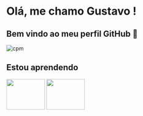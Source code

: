 # Olá, me chamo Gustavo ! 
## Bem vindo ao meu perfil GitHub 👑
![cpm](https://github.com/user-attachments/assets/65e3c773-0c31-43cb-aa4e-ba5a4f25dc39)



## Estou aprendendo
<img loading="lazy" src="https://github.com/user-attachments/assets/bb1d36f4-0838-437e-9bac-1c9ba524ab11" width="100" height="80"/>

<img loading="lazy" src="https://img.shields.io/badge/Python-3776AB?style=for-the-badge&logo=python&logoColor=white" width="100" height="80"/>

<!--
**GustavoGS07/GustavoGS07** is a ✨ _special_ ✨ repository because its `README.md` (this file) appears on your GitHub profile.

Here are some ideas to get you started:

- 🔭 I’m currently working on ...
- 🌱 I’m currently learning ...
- 👯 I’m looking to collaborate on ...
- 🤔 I’m looking for help with ...
- 💬 Ask me about ...
- 📫 How to reach me: ...
- 😄 Pronouns: ...
- ⚡ Fun fact: ...
-->
